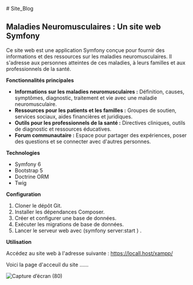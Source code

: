 #   S i t e _ B l o g 

## Maladies Neuromusculaires : Un site web Symfony

Ce site web est une application Symfony conçue pour fournir des informations et des ressources sur les maladies neuromusculaires. Il s'adresse aux personnes atteintes de ces maladies, à leurs familles et aux professionnels de la santé.

**Fonctionnalités principales**

* **Informations sur les maladies neuromusculaires :** Définition, causes, symptômes, diagnostic, traitement et vie avec une maladie neuromusculaire.
* **Ressources pour les patients et les familles :** Groupes de soutien, services sociaux, aides financières et juridiques.
* **Outils pour les professionnels de la santé :** Directives cliniques, outils de diagnostic et ressources éducatives.
* **Forum communautaire :** Espace pour partager des expériences, poser des questions et se connecter avec d'autres personnes.

**Technologies**

* Symfony 6
* Bootstrap 5
* Doctrine ORM
* Twig

**Configuration**

1. Cloner le dépôt Git.
2. Installer les dépendances Composer.
3. Créer et configurer une base de données.
4. Exécuter les migrations de base de données.
5. Lancer le serveur web avec (symfony server:start ) .

**Utilisation**

Accédez au site web à l'adresse suivante : https://locall.host/xampp/

Voici la page d'acceuil du site ......


 
 ![Capture d’écran (80)](https://github.com/siwar630/Site_Blog/assets/130316042/3a59c461-b505-4604-ae42-623f2c0c60ac)

